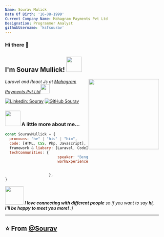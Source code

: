 ```yaml
---
Name: Sourav Mulick
Date Of Birth: '16-08-1999'
Current Company Name: Mahagram Payments Pvt Ltd
Designation: Programmer Analyst
githubUsername: 'ksfsourav'
---
```




### Hi there 👋

<h2> I'm Sourav Mullick! <img src="https://media.giphy.com/media/p4NLw3I4U0idi/giphy.gif" width="50"></h2>
<img align='right' src="https://media.giphy.com/media/ZVik7pBtu9dNS/giphy.gif" width="230">
<p><em>Laravel and React Js at <a href="https://mahagram.in/">Mahagram Payments Pvt Ltd</a><img src="https://media.giphy.com/media/WUlplcMpOCEmTGBtBW/giphy.gif" width="30"> 
</em></p>

[![Linkedin: Sourav](https://img.shields.io/badge/-Sourav-blue?style=flat-square&logo=Linkedin&logoColor=white&link=https://www.linkedin.com/in/sourav-mullick-109154179/)]([https://www.linkedin.com/in/thaianebraga/](https://www.linkedin.com/in/sourav-mullick-109154179/))
[![GitHub Sourav](https://img.shields.io/github/followers/ksfsourav?label=follow&style=social)](https://github.com/ksfsourav)


### <img src="https://media.giphy.com/media/VgCDAzcKvsR6OM0uWg/giphy.gif" width="50"> A little more about me...  

```javascript
const SouravMullick = {
  pronouns: "he" | "his" | "him",
  code: [HTML, CSS, Php, Javascript],
  framework & liabary: [Laravel, CodeIgniter, React Js, Vue Js ],
  techCommunities: {
                        speaker: "Bengali/Hindi/English",
                        workExperiences: [{companyName:"Mahagram Payments Pvt Ltd", role:"programmerAnalyst"}
                                          ]

                    },
}
```

<img src="https://media.giphy.com/media/LnQjpWaON8nhr21vNW/giphy.gif" width="60"> <em><b>I love connecting with different people</b> so if you want to say <b>hi, I'll be happy to meet you more!</b> :)</em>

---
 ⭐️ From [@Sourav](https://github.com/ksfsourav)
 ---
